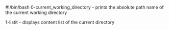 #!/bin/bash
0-current_working_directory - prints the absolute path name of the current working directory

1-listit - displays content list of the current directory
